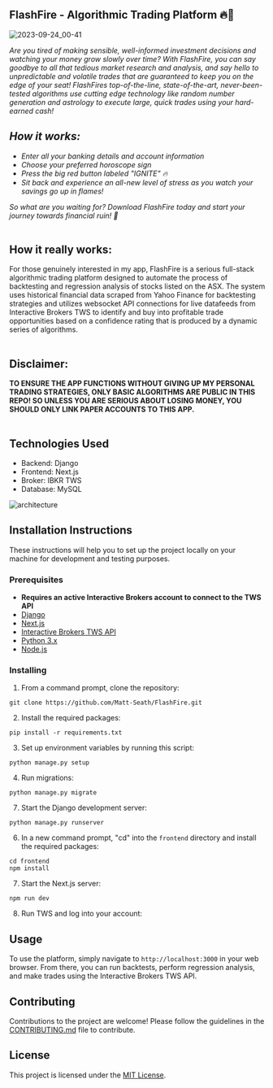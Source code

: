 ## FlashFire - Algorithmic Trading Platform 🔥💸  

![2023-09-24_00-41](https://github.com/Matt-Seath/FlashFire/assets/100132940/302468b2-61b6-4828-9b3e-ea2eaaafe352)

<em>Are you tired of making sensible, well-informed investment decisions and watching your money grow slowly over time? With FlashFire, you can say goodbye to all that tedious market research and analysis, and say hello to unpredictable and volatile trades that are guaranteed to keep you on the edge of your seat! FlashFires top-of-the-line, state-of-the-art, never-been-tested algorithms use cutting edge technology like random number generation and astrology to execute large, quick trades using your hard-earned cash!

## How it works:

-   Enter all your banking details and account information
-   Choose your preferred horoscope sign
-   Press the big red button labeled "IGNITE" 🔥
-   Sit back and experience an all-new level of stress as you watch your savings go up in flames!

So what are you waiting for? Download FlashFire today and start your journey towards financial ruin! 💸 </em>
<br>
<br>
## How it really works:

For those genuinely interested in my app, FlashFire is a serious full-stack algorithmic trading platform designed to automate the process of backtesting and regression analysis of stocks listed on the ASX. The system uses historical financial data scraped from Yahoo Finance for backtesting strategies and utilizes websocket API connections for live datafeeds from Interactive Brokers TWS to identify and buy into profitable trade opportunities based on a confidence rating that is produced by a dynamic series of algorithms. 
<br>
<br>

## Disclaimer:
**TO ENSURE THE APP FUNCTIONS WITHOUT GIVING UP MY PERSONAL TRADING STRATEGIES, ONLY BASIC ALGORITHMS ARE PUBLIC IN THIS REPO! SO UNLESS YOU ARE SERIOUS ABOUT LOSING MONEY, YOU SHOULD ONLY LINK PAPER ACCOUNTS TO THIS APP.**
<br>
<br>
## Technologies Used

-   Backend: Django
-   Frontend: Next.js
-   Broker: IBKR TWS
-   Database: MySQL

![architecture](https://user-images.githubusercontent.com/100132940/216249234-55b637ea-260a-4138-9c69-d24addc3def6.png)


## Installation Instructions

These instructions will help you to set up the project locally on your machine for development and testing purposes.

### Prerequisites
-   **Requires an active Interactive Brokers account to connect to the TWS API**
-   [Django](https://www.djangoproject.com/download/)
-   [Next.js](https://nextjs.org/docs#getting-started)
-   [Interactive Brokers TWS API](https://interactivebrokers.github.io/#tws-api-documentation)
-   [Python 3.x](https://www.python.org/downloads/)
-   [Node.js](https://nodejs.org/en/download/)

### Installing

1.  From a command prompt, clone the repository:

```
git clone https://github.com/Matt-Seath/FlashFire.git

```

2.  Install the required packages:

```
pip install -r requirements.txt

```

3.  Set up environment variables by running this script:

```
python manage.py setup

```
    
4.  Run migrations:
    
```
python manage.py migrate

```

7.  Start the Django development server:

```
python manage.py runserver

```

6.  In a new command prompt, "cd" into the `frontend` directory and install the required packages:

```
cd frontend
npm install

```

7.  Start the Next.js server:

```
npm run dev

```

8.  Run TWS and log into your account:


## Usage

To use the platform, simply navigate to `http://localhost:3000` in your web browser. From there, you can run backtests, perform regression analysis, and make trades using the Interactive Brokers TWS API.

## Contributing

Contributions to the project are welcome! Please follow the guidelines in the [CONTRIBUTING.md](https://chat.openai.com/CONTRIBUTING.md) file to contribute.

## License

This project is licensed under the [MIT License](https://chat.openai.com/LICENSE).

